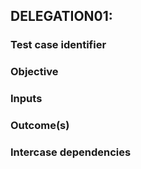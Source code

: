 ## DELEGATION01: 

### Test case identifier


### Objective


### Inputs




### Outcome(s)




### Intercase dependencies

